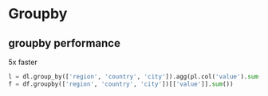# Groupby

## groupby performance
5x faster
```py
l = dl.group_by(['region', 'country', 'city']).agg(pl.col('value').sum())
f = df.groupby(['region', 'country', 'city'])[['value']].sum())
```
